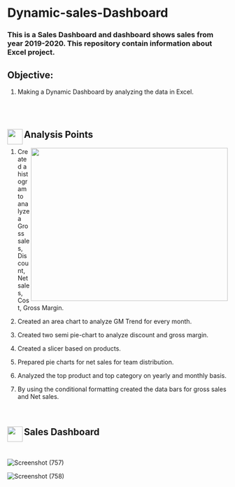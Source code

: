 # Dynamic-sales-Dashboard
### This is a Sales Dashboard and dashboard shows sales from year 2019-2020. This repository contain information about Excel project.

## Objective: 
1. Making a Dynamic Dashboard by analyzing the data in Excel.
<br>
<br>
<h2>
<p><img align="left" height=35 width=35 src="https://assets.materialup.com/uploads/805362d3-e9d6-4aa7-b314-ed9dde22558b/preview.gif"/></p> Analysis Points
</h2>
<p><img align="right" height=350 width=450 src="https://c.tenor.com/lvLaG5hPCncAAAAd/data-analysis.gif"/></p>

1. Created a histogram to analyze a Gross sales, Discount, Net sales, Cost, Gross Margin.

2. Created an area chart to analyze GM Trend for every month.

3. Created two semi pie-chart to analyze discount and gross margin. 

4. Created a slicer based on products.

5. Prepared pie charts for net sales for team distribution.

6. Analyzed the top product and top category on yearly and monthly basis.

7. By using the conditional formatting created the data bars for gross sales and Net sales. 

<br>
<h2>
<p><img align="left" height=35 width=35 src="https://i.pinimg.com/originals/a2/70/d2/a270d270d5ca184422cf980475b99e24.gif"/></p> Sales Dashboard
</h2>
<br>

![Screenshot (757)](https://user-images.githubusercontent.com/112122147/187624495-ce57671d-602a-4330-826a-910215789883.png)

![Screenshot (758)](https://user-images.githubusercontent.com/112122147/187624603-3a7afe1b-4e53-4809-9f24-271a401f66d1.png)

